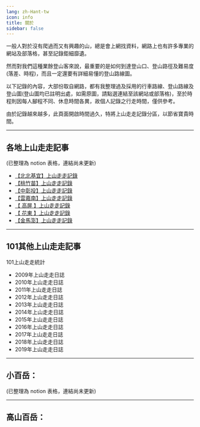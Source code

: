 ```yaml
---
lang: zh-Hant-tw
icon: info
title: 關於
sidebar: false
---
```


一般人對於沒有爬過而又有興趣的山，總是會上網找資料，網路上也有許多專業的網站及部落格，甚至記錄鉅細靡遺。

然而對我們這種業餘登山客來說，最重要的是如何到達登山口、登山路徑及難易度(落差、時程)，而且一定還要有詳細易懂的登山路線圖。

以下記錄的內容，大部份取自網路，都有我整理過及採用的行車路線、登山路線及登山圖(登山圖均已註明出處，如需原圖，請點選連結至該網站或部落格)，至於時程則因每人腳程不同、休息時間各異，故個人記錄之行走時間，僅供參考。

由於記錄越來越多，此頁面開啟時間過久，特將上山走走記錄分區，以節省寶貴時間。

----

## 各地上山走走記事
(已整理為 notion 表格，連結尚未更新)

- [【北北基宜】上山走走記錄](https://1013399.notion.site/1013399/dd97ce4bd51144fca6323db911df3524?v=8d74e55618e145cb95af004b3903ec96)
- [【桃竹苗】上山走走記錄](#)
- [【中彰投】上山走走記錄](#)
- [【雲嘉南】上山走走記錄](#)
- [【 高屏 】上山走走記錄](#)
- [【 花東 】上山走走記錄](#)
- [【金馬澎】上山走走記錄](#)


----

## 101其他上山走走記事
101上山走走統計

- 2009年上山走走日誌
- 2010年上山走走日誌
- 2011年上山走走日誌
- 2012年上山走走日誌
- 2013年上山走走日誌
- 2014年上山走走日誌
- 2015年上山走走日誌
- 2016年上山走走日誌
- 2017年上山走走日誌
- 2018年上山走走日誌
- 2019年上山走走日誌

----

## 小百岳：
(已整理為 notion 表格，連結尚未更新)

----

## 高山百岳：

